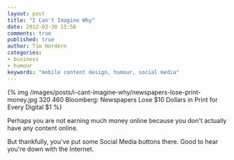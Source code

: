 ```yaml
---
layout: post
title: "I Can't Imagine Why"
date: 2012-03-30 15:58
comments: true
published: true
author: Tim Hordern
categories: 
- business
- humour
keywords: "mobile content design, humour, social media"
---
```


{% img /images/posts/i-cant-imagine-why/newspapers-lose-print-money.jpg 320 460 Bloomberg: Newspapers Lose $10 Dollars in Print for Every Digital $1 %}

Perhaps you are not earning much money online because you don't actually have any content online.

But thankfully, you've put some Social Media buttons there. Good to hear you're down with the Internet.
